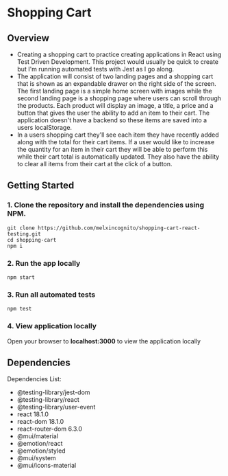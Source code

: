 # Shopping Cart

## Overview

<ul>
    <li> Creating a shopping cart to practice creating applications in React using Test Driven Development. This project would usually be quick to create but I'm running automated tests with Jest as I go along.</li>
    <li>The application will consist of two landing pages and a shopping cart that is shown as an expandable drawer on the right side of the screen. The first landing page is a simple home screen with images while the second landing page is a shopping page where users can scroll through the products. Each product will display an image, a title, a price and a button that gives the user the ability to add an item to their cart. The application doesn't have a backend so these items are saved into a users localStorage.</li>
    <li>In a users shopping cart they'll see each item they have recently added along with the total for their cart items. If a user would like to increase the quantity for an item in their cart they will be able to perform this while their cart total is automatically updated. They also have the ability to clear all items from their cart at the click of a button.</li>

</ul>

## Getting Started

### 1. Clone the repository and install the dependencies using NPM.

```
git clone https://github.com/melxincognito/shopping-cart-react-testing.git
cd shopping-cart
npm i

```

### 2. Run the app locally

```
npm start
```

### 3. Run all automated tests

```
npm test
```

### 4. View application locally

Open your browser to <b>localhost:3000</b> to view the application locally

## Dependencies

Dependencies List:

<ul>
    <li>@testing-library/jest-dom</li>
    <li>@testing-library/react</li>
    <li>@testing-library/user-event </li>
    <li>react 18.1.0 </li>
    <li>react-dom 18.1.0 </li>
    <li>react-router-dom 6.3.0 </li>
    <li>@mui/material </li>
    <li>@emotion/react </li>
    <li>@emotion/styled </li>
    <li>@mui/system </li>
    <li>@mui/icons-material </li>
</ul>
